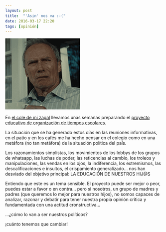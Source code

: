 ```yaml
---
layout: post
title:  "'Asin' nos va :-("
date: 2016-03-17 22:20
tags: [opinión]
---
```

![asín nos va](/assets/frustated.gif)

En [el cole de mi zagal](https://colegiojuanpablobonet.wordpress.com) llevamos unas semanas preparando el [proyecto educativo de organización de tiempos escolares](https://colegiojuanpablobonet.files.wordpress.com/2016/03/proyecto-juan-pablo-bonet-modificado.pdf).

La situación que se ha generado estos días en las reuniones informativas, en el patio y en los cafés me ha hecho pensar en el colegio como en una metáfora (no tan metáfora) de la situación política del país.

Los razonamientos simplistas, los movimientos de los lobbys de los grupos de whatsapp, las luchas de poder, las reticencias al cambio, los troleos y manipulaciones, las vendas en los ojos, la indiferencia, los extremismos, las descalificaciones e insultos, el crispamiento generalizado... nos han desviado del objetivo principal: LA EDUCACIÓN DE NUESTROS HIJ@S     

Entiendo que este es un tema sensible. El proyecto puede ser mejor o peor, puedes estar a favor o en contra... pero si nosotros, un grupo de madres y padres (que queremos lo mejor para nuestros hijos), no somos capaces de analizar, razonar y debatir para tener nuestra propia opinión crítica y fundamentada con una actitud cronstructiva...

...¿cómo lo van a ser nuestros políticos?

¡cuánto tenemos que cambiar!
